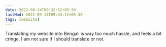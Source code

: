 ```yaml
---
date: 2022-09-14T09:32:12+05:30
lastMod: 2022-09-14T09:33:12+05:30
tags: [website]
---
```


Translating my website into Bengali is way too much hassle, and feels a bit cringe. I am not sure if I should translate or not.
